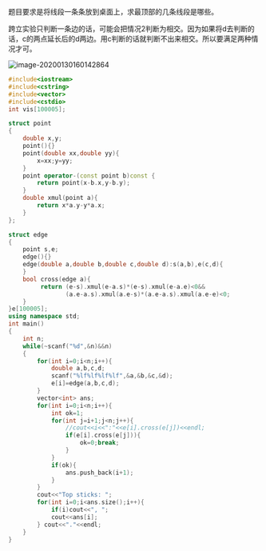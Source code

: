 题目要求是将线段一条条放到桌面上，求最顶部的几条线段是哪些。

跨立实验只判断一条边的话，可能会把情况2判断为相交。因为如果将d去判断的话，c的两点延长后的d两边。用c判断的话就判断不出来相交。所以要满足两种情况才可。

![image-20200130160142864](C:\Users\zjq\AppData\Roaming\Typora\typora-user-images\image-20200130160142864.png)

```C++
#include<iostream>
#include<cstring>
#include<vector>
#include<cstdio>
int vis[100005];

struct point
{
	double x,y;
	point(){} 
	point(double xx,double yy){
		x=xx;y=yy;
	}
	point operator-(const point b)const {
		return point(x-b.x,y-b.y);
	}
	double xmul(point a){
		return x*a.y-y*a.x;
	}
};

struct edge
{
	point s,e;
	edge(){} 
	edge(double a,double b,double c,double d):s(a,b),e(c,d){
	}
	bool cross(edge a){
		 return (e-s).xmul(e-a.s)*(e-s).xmul(e-a.e)<0&&
		 		(a.e-a.s).xmul(a.e-s)*(a.e-a.s).xmul(a.e-e)<0;
	}
}e[100005];
using namespace std;
int main()
{
	int n;
	while(~scanf("%d",&n)&&n)
	{
		for(int i=0;i<n;i++){
			double a,b,c,d;
			scanf("%lf%lf%lf%lf",&a,&b,&c,&d);
			e[i]=edge(a,b,c,d);
		}
		vector<int> ans;
		for(int i=0;i<n;i++){
			int ok=1;
			for(int j=i+1;j<n;j++){
				//cout<<i<<":"<<e[i].cross(e[j])<<endl;
				if(e[i].cross(e[j])){
					ok=0;break;
				}
			}
			if(ok){
				ans.push_back(i+1); 
			}
		}
		cout<<"Top sticks: ";
		for(int i=0;i<ans.size();i++){
			if(i)cout<<", ";
			cout<<ans[i];
		} cout<<"."<<endl;
	}
}
```

